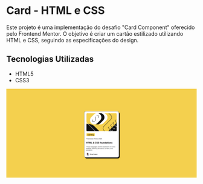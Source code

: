 # Card - HTML e CSS
Este projeto é uma implementação do desafio "Card Component" oferecido pelo Frontend Mentor. O objetivo é criar um cartão estilizado utilizando HTML e CSS, seguindo as especificações do design.

## Tecnologias Utilizadas

- HTML5
- CSS3

![Imagem](/img/print.png)

 
